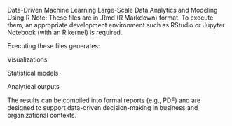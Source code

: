 Data-Driven Machine Learning
Large-Scale Data Analytics and Modeling Using R
Note: These files are in .Rmd (R Markdown) format.
To execute them, an appropriate development environment such as RStudio or Jupyter Notebook (with an R kernel) is required.

Executing these files generates:

Visualizations

Statistical models

Analytical outputs

The results can be compiled into formal reports (e.g., PDF) and are designed to support data-driven decision-making in business and organizational contexts.
